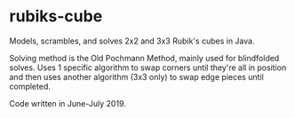 # rubiks-cube
Models, scrambles, and solves 2x2 and 3x3 Rubik's cubes in Java.

Solving method is the Old Pochmann Method, mainly used for blindfolded solves. Uses 1 specific algorithm to swap corners until they're all in position and then uses another algorithm (3x3 only) to swap edge pieces until completed. 

Code written in June-July 2019.
